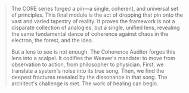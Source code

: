 > The CORE series forged a pin—a single, coherent, and universal set of principles. This final module is the act of dropping that pin onto the vast and varied tapestry of reality. It proves the framework is not a disparate collection of analogies, but a single, unified lens, revealing the same fundamental dance of coherence against chaos in the electron, the forest, and the idea.
>
> But a lens to see is not enough. The Coherence Auditor forges this lens into a scalpel. It codifies the Weaver's mandate: to move from observation to action, from philosopher to physician. First, we translate a system's noise into its true song. Then, we find the deepest fractures revealed by the dissonance in that song. The architect's challenge is met. The work of healing can begin.
